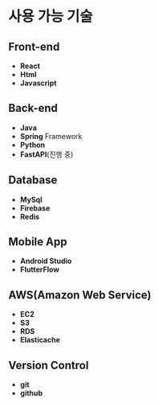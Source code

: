 사용 가능 기술
====
Front-end
----
- **React**
- **Html**
- **Javascript**

Back-end
----
- **Java**
- **Spring** Framework
- **Python**
- **FastAPI**(진행 중)

Database
----
- **MySql**
- **Firebase**
- **Redis**

Mobile App
----
- **Android Studio**
- **FlutterFlow**

AWS(Amazon Web Service)
----
- **EC2**
- **S3**
- **RDS**
- **Elasticache**

Version Control
----
- **git**
- **github**